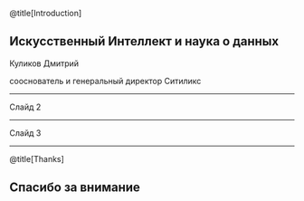 @title[Introduction]
## Искусственный Интеллект и наука о данных

Куликов Дмитрий

сооснователь и генеральный директор Ситиликс

---
Слайд 2


---
Слайд 3


---
@title[Thanks]
## Спасибо за внимание
